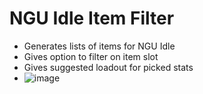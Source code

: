 # NGU Idle Item Filter
- Generates lists of items for NGU Idle
- Gives option to filter on item slot 
- Gives suggested loadout for picked stats
- ![image](https://github.com/Zeekb/ngu-idle-item-filter/assets/24407565/264deacb-5814-4d0c-a280-2a5b9e414300)

